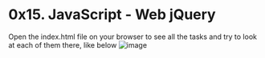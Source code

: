 # 0x15. JavaScript - Web jQuery

Open the index.html file on your browser to see all the tasks and try to look at each of them there, like below
![image](https://github.com/MrSakine/alx-higher_level_programming/assets/115190839/87efcc69-eaeb-405d-b011-a171a605d13f)
